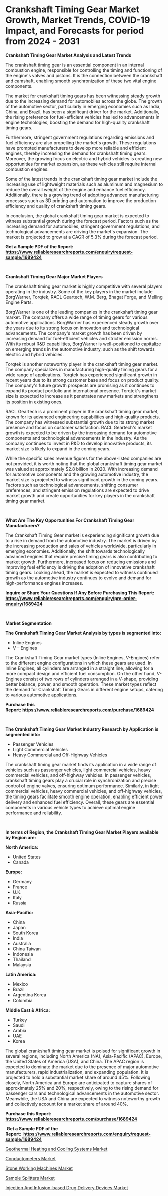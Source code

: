 <p><h1>Crankshaft Timing Gear Market Growth, Market Trends, COVID-19 Impact, and Forecasts for period from 2024 - 2031</h1></p><p><strong>Crankshaft Timing Gear Market Analysis and Latest Trends</strong></p>
<p><p>The crankshaft timing gear is an essential component in an internal combustion engine, responsible for controlling the timing and functioning of the engine's valves and pistons. It is the connection between the crankshaft and camshaft, enabling smooth synchronization of these two vital engine components.</p><p>The market for crankshaft timing gears has been witnessing steady growth due to the increasing demand for automobiles across the globe. The growth of the automotive sector, particularly in emerging economies such as India, China, and Brazil, has been a significant driver for the market. Additionally, the rising preference for fuel-efficient vehicles has led to advancements in engine technologies, boosting the demand for high-quality crankshaft timing gears.</p><p>Furthermore, stringent government regulations regarding emissions and fuel efficiency are also propelling the market's growth. These regulations have prompted manufacturers to develop more reliable and efficient engines, thereby increasing the demand for crankshaft timing gears. Moreover, the growing focus on electric and hybrid vehicles is creating new opportunities for market expansion, as these vehicles still require internal combustion engines.</p><p>Some of the latest trends in the crankshaft timing gear market include the increasing use of lightweight materials such as aluminum and magnesium to reduce the overall weight of the engine and enhance fuel efficiency. Additionally, there is a growing trend of adopting advanced manufacturing processes such as 3D printing and automation to improve the production efficiency and quality of crankshaft timing gears.</p><p>In conclusion, the global crankshaft timing gear market is expected to witness substantial growth during the forecast period. Factors such as the increasing demand for automobiles, stringent government regulations, and technological advancements are driving the market's expansion. The market is projected to grow at a CAGR of 5.3% during the forecast period.</p></p>
<p><strong>Get a Sample PDF of the Report:&nbsp; <a href="https://www.reliableresearchreports.com/enquiry/request-sample/1689424">https://www.reliableresearchreports.com/enquiry/request-sample/1689424</a></strong></p>
<p>&nbsp;</p>
<p><strong>Crankshaft Timing Gear Major Market Players</strong></p>
<p><p>The crankshaft timing gear market is highly competitive with several players operating in the industry. Some of the key players in the market include BorgWarner, Torqtek, RACL Geartech, W.M. Berg, Bhagat Forge, and Melling Engine Parts.</p><p>BorgWarner is one of the leading companies in the crankshaft timing gear market. The company offers a wide range of timing gears for various automotive applications. BorgWarner has experienced steady growth over the years due to its strong focus on innovation and technological advancements. The company's market growth has been driven by increasing demand for fuel-efficient vehicles and stricter emission norms. With its robust R&D capabilities, BorgWarner is well-positioned to capitalize on emerging trends in the automotive industry, such as the shift towards electric and hybrid vehicles.</p><p>Torqtek is another noteworthy player in the crankshaft timing gear market. The company specializes in manufacturing high-quality timing gears for a wide range of applications. Torqtek has experienced significant growth in recent years due to its strong customer base and focus on product quality. The company's future growth prospects are promising as it continues to expand its product portfolio and international presence. Torqtek's market size is expected to increase as it penetrates new markets and strengthens its position in existing ones.</p><p>RACL Geartech is a prominent player in the crankshaft timing gear market, known for its advanced engineering capabilities and high-quality products. The company has witnessed substantial growth due to its strong market presence and focus on customer satisfaction. RACL Geartech's market growth is expected to be driven by the increasing demand for automotive components and technological advancements in the industry. As the company continues to invest in R&D to develop innovative products, its market size is likely to expand in the coming years.</p><p>While the specific sales revenue figures for the above-listed companies are not provided, it is worth noting that the global crankshaft timing gear market was valued at approximately $2.8 billion in 2020. With increasing demand for automotive components and the growing automotive industry, the market size is projected to witness significant growth in the coming years. Factors such as technological advancements, shifting consumer preferences, and stringent emission regulations are expected to drive market growth and create opportunities for key players in the crankshaft timing gear market.</p></p>
<p>&nbsp;</p>
<p><strong>What Are The Key Opportunities For Crankshaft Timing Gear Manufacturers?</strong></p>
<p><p>The Crankshaft Timing Gear market is experiencing significant growth due to a rise in demand from the automotive industry. The market is driven by the increasing production and sales of vehicles worldwide, particularly in emerging economies. Additionally, the shift towards technologically advanced engines that require precise timing gears is also contributing to market growth. Furthermore, increased focus on reducing emissions and improving fuel efficiency is driving the adoption of innovative crankshaft timing gears. Looking ahead, the market is expected to witness continued growth as the automotive industry continues to evolve and demand for high-performance engines increases.</p></p>
<p><strong>Inquire or Share Your Questions If Any Before Purchasing This Report: <a href="https://www.reliableresearchreports.com/enquiry/pre-order-enquiry/1689424">https://www.reliableresearchreports.com/enquiry/pre-order-enquiry/1689424</a></strong></p>
<p>&nbsp;</p>
<p><strong>Market Segmentation</strong></p>
<p><strong>The Crankshaft Timing Gear Market Analysis by types is segmented into:</strong></p>
<p><ul><li>Inline Engines</li><li>V – Engines</li></ul></p>
<p><p>The Crankshaft Timing Gear market types (Inline Engines, V-Engines) refer to the different engine configurations in which these gears are used. In Inline Engines, all cylinders are arranged in a straight line, allowing for a more compact design and efficient fuel consumption. On the other hand, V-Engines consist of two rows of cylinders arranged in a V-shape, providing better balance, power, and smooth operation. These market types reflect the demand for Crankshaft Timing Gears in different engine setups, catering to various automotive applications.</p></p>
<p><strong>Purchase this Report:&nbsp;<a href="https://www.reliableresearchreports.com/purchase/1689424">https://www.reliableresearchreports.com/purchase/1689424</a></strong></p>
<p>&nbsp;</p>
<p><strong>The Crankshaft Timing Gear Market Industry Research by Application is segmented into:</strong></p>
<p><ul><li>Passenger Vehicles</li><li>Light Commercial Vehicles</li><li>Heavy Commercial and Off-Highway Vehicles</li></ul></p>
<p><p>The crankshaft timing gear market finds its application in a wide range of vehicles such as passenger vehicles, light commercial vehicles, heavy commercial vehicles, and off-highway vehicles. In passenger vehicles, crankshaft timing gears play a crucial role in synchronization and precise control of engine valves, ensuring optimum performance. Similarly, in light commercial vehicles, heavy commercial vehicles, and off-highway vehicles, the timing gears facilitate smooth engine operation, enabling efficient power delivery and enhanced fuel efficiency. Overall, these gears are essential components in various vehicle types to achieve optimal engine performance and reliability.</p></p>
<p>&nbsp;</p>
<p><strong>In terms of Region, the Crankshaft Timing Gear Market Players available by Region are:</strong></p>
<p>
    <p> <strong> North America: </strong>
        <ul>
            <li>United States</li>
            <li>Canada</li>
        </ul>
        </p> 
    <p> <strong> Europe: </strong>
        <ul>
            <li>Germany</li>
            <li>France</li>
            <li>U.K.</li>
            <li>Italy</li>
            <li>Russia</li>
        </ul>
        </p> 
    <p> <strong> Asia-Pacific: </strong>
        <ul>
            <li>China</li>
            <li>Japan</li>
            <li>South Korea</li>
            <li>India</li>
            <li>Australia</li>
            <li>China Taiwan</li>
            <li>Indonesia</li>
            <li>Thailand</li>
            <li>Malaysia</li>
        </ul>
        </p> 
    <p> <strong> Latin America: </strong>
        <ul>
            <li>Mexico</li>
            <li>Brazil</li>
            <li>Argentina Korea</li>
            <li>Colombia</li>
        </ul>
        </p> 
    <p> <strong> Middle East & Africa: </strong>
        <ul>
            <li>Turkey</li>
            <li>Saudi</li>
            <li>Arabia</li>
            <li>UAE</li>
            <li>Korea</li>
        </ul>
    </p>
    </p>
<p><p>The global crankshaft timing gear market is poised for significant growth in several regions, including North America (NA), Asia-Pacific (APAC), Europe, the United States of America (USA), and China. The APAC region is expected to dominate the market due to the presence of major automotive manufacturers, rapid industrialization, and expanding population. It is projected to hold a substantial market share of around 45%. Following closely, North America and Europe are anticipated to capture shares of approximately 25% and 20%, respectively, owing to the rising demand for passenger cars and technological advancements in the automotive sector. Meanwhile, the USA and China are expected to witness noteworthy growth and collectively account for a market share of around 40%.</p></p>
<p><strong>Purchase this Report: <a href="https://www.reliableresearchreports.com/purchase/1689424">https://www.reliableresearchreports.com/purchase/1689424</a></strong></p>
<p>&nbsp;<strong>Get a Sample PDF of the Report:&nbsp;&nbsp;<a href="https://www.reliableresearchreports.com/enquiry/request-sample/1689424">https://www.reliableresearchreports.com/enquiry/request-sample/1689424</a></strong></p>
<p><strong></strong></p>
<p><p><a href="https://github.com/ambrozg/Market-Research-Report-List-2/blob/main/geothermal-heating-and-cooling-systems-market.md">Geothermal Heating and Cooling Systems Market</a></p><p><a href="https://github.com/gshchiplitsov/Market-Research-Report-List-2/blob/main/conductometers-market.md">Conductometers Market</a></p><p><a href="https://github.com/dzharov81/Market-Research-Report-List-2/blob/main/stone-working-machines-market.md">Stone Working Machines Market</a></p><p><a href="https://github.com/rahu1503/Market-Research-Report-List-2/blob/main/sample-splitters-market.md">Sample Splitters Market</a></p><p><a href="https://medium.com/@dioncollins8227/injection-and-infusion-based-drug-delivery-devices-nbsp-market-focuses-on-market-share-size-and-197f28af8e9a">Injection And Infusion-based Drug Delivery Devices Market</a></p></p>